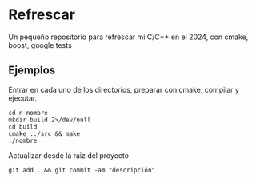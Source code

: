 # Refrescar

Un pequeño repositorio para refrescar mi C/C++ en el 2024, con cmake, boost, google tests

## Ejemplos

Entrar en cada uno de los directorios, preparar con cmake, compilar y ejecutar.

```shell
cd n-nombre
mkdir build 2>/dev/null
cd build
cmake ../src && make
./nombre
```

Actualizar desde la raiz del proyecto

```shell
git add . && git commit -am "descripción"
```
